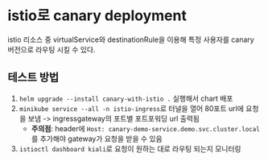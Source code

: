 # istio로 canary deployment
istio 리소스 중 virtualService와 destinationRule을 이용해 특정 사용자를 canary 버전으로 라우팅 시킬 수 있다.

## 테스트 방법
1. `helm upgrade --install canary-with-istio .` 실행해서 chart 배포
2. `minikube service --all -n istio-ingress`로 터널을 열어 80포트 url에 요청을 보냄 -> ingressgateway의 포트별 포트포워딩 url 출력됨
    - **주의점**: header에 `Host: canary-demo-service.demo.svc.cluster.local`를 추가해야 gateway가 요청을 받을 수 있음
3. `istioctl dashboard kiali`로 요청이 원하는 대로 라우팅 되는지 모니터링

